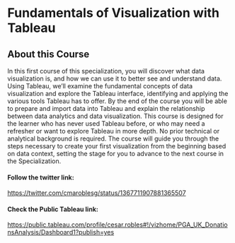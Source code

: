 # Fundamentals of Visualization with Tableau

## About this Course
In this first course of this specialization, you will discover what data visualization is, and how we can use it to better see and understand data. Using Tableau, we’ll examine the fundamental concepts of data visualization and explore the Tableau interface, identifying and applying the various tools Tableau has to offer. By the end of the course you will be able to prepare and import data into Tableau and explain the relationship between data analytics and data visualization. This course is designed for the learner who has never used Tableau before, or who may need a refresher or want to explore Tableau in more depth. No prior technical or analytical background is required. The course will guide you through the steps necessary to create your first visualization from the beginning based on data context, setting the stage for you to advance to the next course in the Specialization.

#### Follow the twitter link:
https://twitter.com/cmaroblesg/status/1367711907881365507

#### Check the Public Tableau link:
https://public.tableau.com/profile/cesar.robles#!/vizhome/PGA_UK_DonationsAnalysis/Dashboard1?publish=yes
